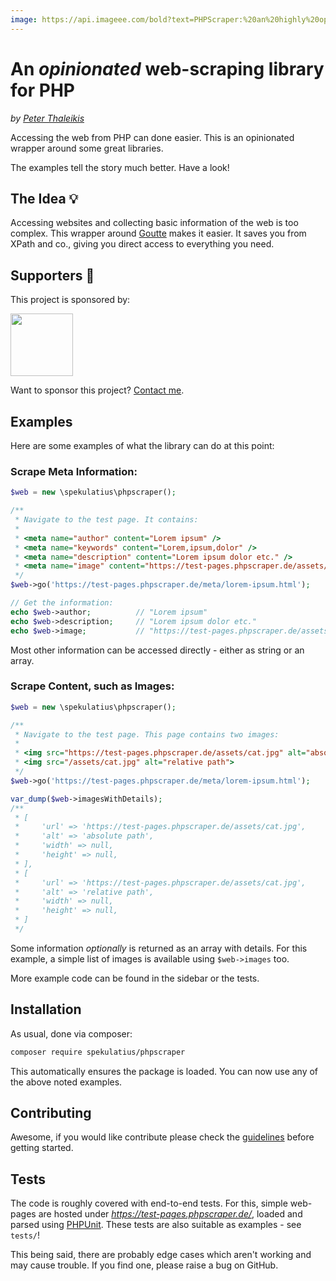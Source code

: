 ```yaml
---
image: https://api.imageee.com/bold?text=PHPScraper:%20an%20highly%20opinionated%20web-interface&bg_image=https://images.unsplash.com/photo-1542762933-ab3502717ce7
---
```


An *opinionated* web-scraping library for PHP
===========================================

*by [Peter Thaleikis](https://peterthaleikis.com)*

Accessing the web from PHP can done easier. This is an opinionated wrapper around some great libraries.

The examples tell the story much better. Have a look!


The Idea 💡️
----------

Accessing websites and collecting basic information of the web is too complex. This wrapper around [Goutte](https://github.com/FriendsOfPHP/Goutte) makes it easier. It saves you from XPath and co., giving you direct access to everything you need.


Supporters 💪️
-------------

This project is sponsored by:

<a href="https://bringyourownideas.com" target="_blank" rel="noopener noreferrer"><img src="https://bringyourownideas.com/images/byoi-logo.jpg" height="100px"></a>

Want to sponsor this project? [Contact me](https://peterthaleikis.com/contact).


Examples
--------

Here are some examples of what the library can do at this point:

### Scrape Meta Information:

```php
$web = new \spekulatius\phpscraper();

/**
 * Navigate to the test page. It contains:
 *
 * <meta name="author" content="Lorem ipsum" />
 * <meta name="keywords" content="Lorem,ipsum,dolor" />
 * <meta name="description" content="Lorem ipsum dolor etc." />
 * <meta name="image" content="https://test-pages.phpscraper.de/assets/cat.jpg" />
 */
$web->go('https://test-pages.phpscraper.de/meta/lorem-ipsum.html');

// Get the information:
echo $web->author;          // "Lorem ipsum"
echo $web->description;     // "Lorem ipsum dolor etc."
echo $web->image;           // "https://test-pages.phpscraper.de/assets/cat.jpg"
```

Most other information can be accessed directly - either as string or an array.


### Scrape Content, such as Images:

```PHP
$web = new \spekulatius\phpscraper();

/**
 * Navigate to the test page. This page contains two images:
 *
 * <img src="https://test-pages.phpscraper.de/assets/cat.jpg" alt="absolute path">
 * <img src="/assets/cat.jpg" alt="relative path">
 */
$web->go('https://test-pages.phpscraper.de/meta/lorem-ipsum.html');

var_dump($web->imagesWithDetails);
/**
 * [
 *     'url' => 'https://test-pages.phpscraper.de/assets/cat.jpg',
 *     'alt' => 'absolute path',
 *     'width' => null,
 *     'height' => null,
 * ],
 * [
 *     'url' => 'https://test-pages.phpscraper.de/assets/cat.jpg',
 *     'alt' => 'relative path',
 *     'width' => null,
 *     'height' => null,
 * ]
 */
```

Some information *optionally* is returned as an array with details. For this example, a simple list of images is available using `$web->images` too.

More example code can be found in the sidebar or the tests.


Installation
------------

As usual, done via composer:

```bash
composer require spekulatius/phpscraper
```

This automatically ensures the package is loaded. You can now use any of the above noted examples.


Contributing
------------

Awesome, if you would like contribute please check the [guidelines](/contributing) before getting started.


Tests
-----

The code is roughly covered with end-to-end tests. For this, simple web-pages are hosted under *https://test-pages.phpscraper.de/*, loaded and parsed using [PHPUnit](https://phpunit.de/). These tests are also suitable as examples - see `tests/`!

This being said, there are probably edge cases which aren't working and may cause trouble. If you find one, please raise a bug on GitHub.
